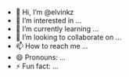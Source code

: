 - 👋 Hi, I’m @elvinkz
- 👀 I’m interested in ...
- 🌱 I’m currently learning ...
- 💞️ I’m looking to collaborate on ...
- 📫 How to reach me ...
- 😄 Pronouns: ...
- ⚡ Fun fact: ...

<!---
elvinkz/elvinkz is a ✨ special ✨ repository because its `README.md` (this file) appears on your GitHub profile.
You can click the Preview link to take a look at your changes.
--->

